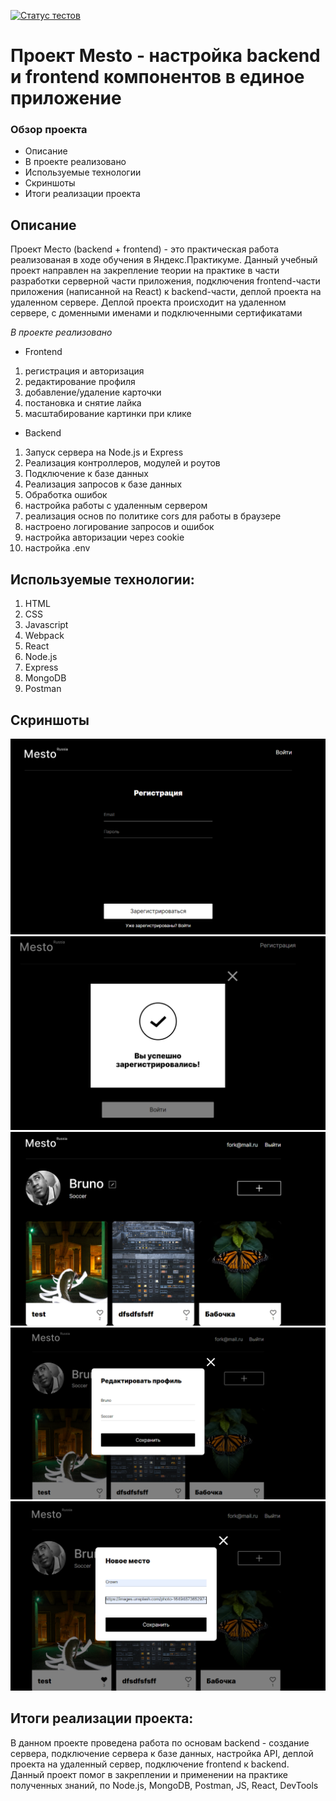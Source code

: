 [![Статус тестов](../../actions/workflows/tests.yml/badge.svg)](../../actions/workflows/tests.yml)

# Проект Mesto - настройка backend и frontend компонентов в единое приложение   
### Обзор проекта
* Описание
* В проекте реализовано
* Используемые технологии
* Скриншоты
* Итоги реализации проекта

## Описание 
Проект Место (backend + frontend) - это практическая работа реализованая в ходе обучения в Яндекс.Практикуме.
Данный учебный проект направлен на закрепление теории на практике в части разработки серверной части приложения, подключения frontend-части приложения (написанной на React) к backend-части, деплой проекта на удаленном сервере. 
Деплой проекта происходит на удаленном сервере, с доменными именами и подключенными сертификатами

*В проекте реализовано*
* Frontend
1. регистрация и авторизация
2. редактирование профиля
3. добавление/удаление карточки
4. постановка и снятие лайка
5. масштабирование картинки при клике

* Backend
1. Запуск сервера на Node.js и Express
2. Реализация контроллеров, модулей и роутов
3. Подключение к базе данных
4. Реализация запросов к базе данных
5. Обработка ошибок
6. настройка работы с удаленным сервером
7. реализация основ по политике cors для работы в браузере
8. настроено логирование запросов и ошибок
9. настройка авторизации через cookie
10. настройка .env

## Используемые технологии:
1. HTML
2. CSS
3. Javascript
4. Webpack
5. React
6. Node.js
7. Express
8. MongoDB
9. Postman

## Скриншоты
![alt text](image.png)
![alt text](image-1.png)
![alt text](image-2.png)
![alt text](image-3.png)
![alt text](image-4.png)

## Итоги реализации проекта:
В данном проекте проведена работа по основам backend - создание сервера, подключение сервера к базе данных, настройка API, деплой проекта на удаленный сервер, подключение frontend к backend.
Данный проект помог в закреплении и применении на практике полученных знаний, по Node.js, MongoDB, Postman, JS, React, DevTools
